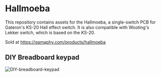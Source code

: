 # Hallmoeba

This repository contains assets for the Hallmoeba, a single-switch PCB for Gateron's KS-20 Hall effect switch. It is also compatible with Wooting's Lekker switch, which is based on the KS-20.

Sold at https://gamaphy.com/products/hallmoeba

## DIY Breadboard keypad 
![DIY-breadboard-keypad](https://github.com/gamaPhy/Hallmoeba/assets/130177422/64555da7-2de8-41c0-bf1e-38e0ba115194)

